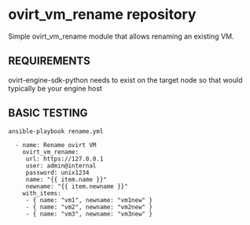# ovirt_vm_rename repository

Simple ovirt_vm_rename module that allows renaming an existing VM.
 
## REQUIREMENTS

ovirt-engine-sdk-python needs to exist on the target node so that would typically be your engine host


## BASIC TESTING

```
ansible-playbook rename.yml
```

```
  - name: Rename ovirt VM
    ovirt_vm_rename:
     url: https://127.0.0.1
     user: admin@internal
     password: unix1234
     name: "{{ item.name }}"
     newname: "{{ item.newname }}"
    with_items:
     - { name: "vm1", newname: "vm1new" }
     - { name: "vm2", newname: "vm2new" }
     - { name: "vm3", newname: "vm3new" }
```
